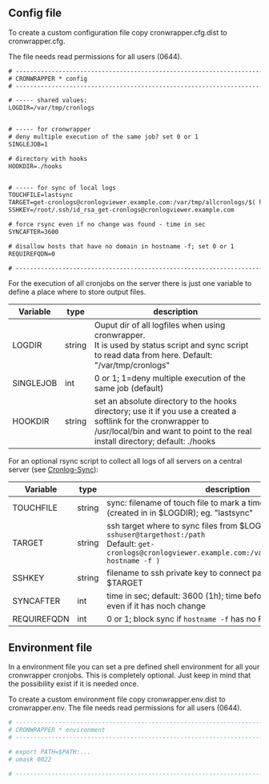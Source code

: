 ## Config file

To create a custom configuration file copy cronwrapper.cfg.dist to cronwrapper.cfg.

The file needs read permissions for all users (0644).

```txt
# -----------------------------------------------------------------------------
# CRONWRAPPER * config
# -----------------------------------------------------------------------------

# ----- shared values:
LOGDIR=/var/tmp/cronlogs


# ----- for cronwrapper
# deny multiple execution of the same job? set 0 or 1
SINGLEJOB=1

# directory with hooks
HOOKDIR=./hooks


# ----- for sync of local logs
TOUCHFILE=lastsync
TARGET=get-cronlogs@cronlogviewer.example.com:/var/tmp/allcronlogs/$( hostname -f )
SSHKEY=/root/.ssh/id_rsa_get-cronlogs@cronlogviewer.example.com

# force rsync even if no change was found - time in sec
SYNCAFTER=3600

# disallow hosts that have no domain in hostname -f; set 0 or 1
REQUIREFQDN=0

# -----------------------------------------------------------------------------
```

For the execution of all cronjobs on the server there is just one variable to define a place where to store output files.

Variable  | type   | description
---       |---     |---
LOGDIR    | string | Ouput dir of all logfiles when using cronwrapper.<br>It is used by status script and sync script to read data from here. Default: "/var/tmp/cronlogs"
SINGLEJOB | int    | 0 or 1; 1=deny multiple execution of the same job (default)
HOOKDIR   | string | set an absolute directory to the hooks directory; use it if you use a created a softlink for the cronwrapper to /usr/local/bin and want to point to the real install directory; default: ./hooks

For an optional rsync script to collect all logs of all servers on a central server (see [Cronlog-Sync](40_More/50_Cronlog-Sync.md)):

Variable    | type   | description
---         |---     |---
TOUCHFILE   | string | sync: filename of touch file to mark a timestamp of the last sync (created in in $LOGDIR); eg. "lastsync"
TARGET      | string | ssh target where to sync files from $LOGFILE with `sshuser@targethost:/path`<br>Default: `get-cronlogs@cronlogviewer.example.com:/var/tmp/allcronlogs/\$( hostname -f )`
SSHKEY      | string | filename to ssh private key to connect passwordless to $TARGET
SYNCAFTER   | int    | time in sec; default: 3600 (1h); time before syncing the logdir even if it has noch change
REQUIREFQDN | int    | 0 or 1; block sync if `hostname -f` has no FQDN

## Environment file

In a environment file you can set a pre defined shell environment for all your cronwrapper cronjobs. This is completely optional. Just keep in mind that the possibility exist if it is needed once.

To create a custom environment file copy cronwrapper.env.dist to cronwrapper.env.
The file needs read permissions for all users (0644).

```bash
# -----------------------------------------------------------------------------
# CRONWRAPPER * environment
# -----------------------------------------------------------------------------

# export PATH=$PATH:...
# umask 0022

# -----------------------------------------------------------------------------
```